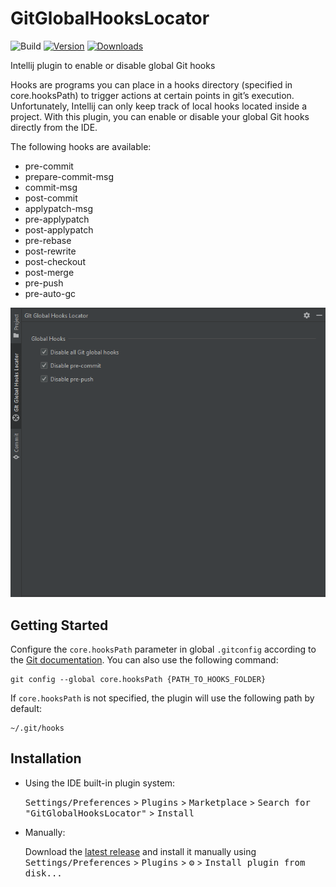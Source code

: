 # GitGlobalHooksLocator

![Build](https://github.com/y0ung3r/GitGlobalHooksLocator/workflows/Build/badge.svg)
[![Version](https://img.shields.io/jetbrains/plugin/v/com.github.y0ung3r.gitglobalhookslocator.svg)](https://plugins.jetbrains.com/plugin/23182-git-global-hooks-locator)
[![Downloads](https://img.shields.io/jetbrains/plugin/d/com.github.y0ung3r.gitglobalhookslocator.svg)](https://plugins.jetbrains.com/plugin/23182-git-global-hooks-locator)

<!-- Plugin description -->
Intellij plugin to enable or disable global Git hooks

Hooks are programs you can place in a hooks directory (specified in core.hooksPath) to trigger actions at certain points in git’s execution.
Unfortunately, Intellij can only keep track of local hooks located inside a project.
With this plugin, you can enable or disable your global Git hooks directly from the IDE.

The following hooks are available:
- pre-commit
- prepare-commit-msg
- commit-msg
- post-commit
- applypatch-msg
- pre-applypatch
- post-applypatch
- pre-rebase
- post-rewrite
- post-checkout
- post-merge
- pre-push
- pre-auto-gc
<!-- Plugin description end -->

![Git Global Hooks Locator](src/main/resources/description.png)

## Getting Started
Configure the `core.hooksPath` parameter in global `.gitconfig` according to the [Git documentation](https://git-scm.com/docs/githooks). 
You can also use the following command:
```
git config --global core.hooksPath {PATH_TO_HOOKS_FOLDER}
```
If `core.hooksPath` is not specified, the plugin will use the following path by default:
```
~/.git/hooks
```

## Installation

- Using the IDE built-in plugin system:
  
  <kbd>Settings/Preferences</kbd> > <kbd>Plugins</kbd> > <kbd>Marketplace</kbd> > <kbd>Search for "GitGlobalHooksLocator"</kbd> >
  <kbd>Install</kbd>
  
- Manually:

  Download the [latest release](https://github.com/y0ung3r/GitGlobalHooksLocator/releases/latest) and install it manually using
  <kbd>Settings/Preferences</kbd> > <kbd>Plugins</kbd> > <kbd>⚙️</kbd> > <kbd>Install plugin from disk...</kbd>
